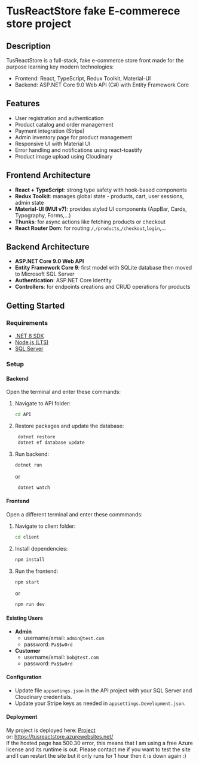 # TusReactStore fake E-commerece store project

## Description

TusReactStore is a full-stack, fake e-commerce store front made for the purpose learning key modern technologies:
- Frontend: React, TypeScript, Redux Toolkit, Material-UI
- Backend: ASP.NET Core 9.0 Web API (C#) with Entity Framework Core

## Features
- User registration and authentication
- Product catalog and order management
- Payment integration (Stripe)
- Admin inventory page for product management
- Responsive UI with Material UI
- Error handling and notifications using react-toastify
- Product image upload using Cloudinary

## Frontend Architecture
- **React + TypeScript**: strong type safety with hook-based components
- **Redux Toolkit**: manages global state - products, cart, user sessions, admin state
- **Material-UI (MUI v7)**: provides styled UI components (AppBar, Cards, Typography, Forms,...)
- **Thunks**: for async actions like fetching products or checkout
- **React Router Dom**: for routing `/`,`/products`,`/checkout`,`login`,...

## Backend Architecture
- **ASP.NET Core 9.0 Web API**
- **Entity Framework Core 9**: first model with SQLite database then moved to Microsoft SQL Server
- **Authentication**: ASP.NET Core Identity
- **Controllers**: for endpoints creations and CRUD operations for products

## Getting Started

### Requirements

- [.NET 8 SDK](https://dotnet.microsoft.com/download)
- [Node.js (LTS)](https://nodejs.org/)
- [SQL Server](https://www.microsoft.com/en-us/sql-server/sql-server-downloads)

### Setup

#### Backend

Open the terminal and enter these commands:

1. Navigate to API folder:
    ```sh
    cd API
    ```
2. Restore packages and update the database:
   ```sh
    dotnet restore
    dotnet ef database update
    ```
3. Run backend:
    ```sh
    dotnet run
    ```
   or
   ```sh
    dotnet watch
    ```

#### Frontend

Open a different terminal and enter these commmands:

1. Navigate to client folder:
   ```sh
   cd client
   ```
2. Install dependencies:
   ```sh
   npm install
   ```
3. Run the frontend:
   ```sh
   npm start
   ```
   or  
   ```sh
   npm run dev
   ```
#### Existing Users
- **Admin**
    - username/email: `admin@test.com`
    - password: `Pa$$w0rd`
- **Customer**
    - username/email: `bob@test.com`
    - password: `Pa$$w0rd`

#### Configuration

- Update file `appsetings.json` in the API project with your SQL Server and Cloudinary credentials.
- Update your Stripe keys as needed in `appsettings.Development.json`.  

#### Deployment

My project is deployed here: [Project](https://tusreactstore.azurewebsites.net/)  
or: https://tusreactstore.azurewebsites.net/  
If the hosted page has 500.30 error, this means that I am using a free Azure license and its runtime is out. Please contact me if you want to test the site and I can restart the site but it only runs for 1 hour then it is down again :)
